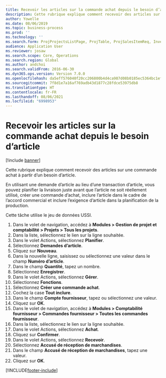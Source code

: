 ```yaml
---
title: Recevoir les articles sur la commande achat depuis le besoin d’article
description: Cette rubrique explique comment recevoir des articles sur une commande achat à partir d’un besoin d’article.
author: Yowelle
ms.date: 08/06/2019
ms.topic: business-process
ms.prod: ''
ms.technology: ''
ms.search.form: ProjProjectsListPage, ProjTable, ProjSalesItemReq, InventItemIdLookupSimple, PurchCreateFromSalesOrder, VendAccountItemLookup, PurchTable, PurchEditLines
audience: Application User
ms.reviewer: josaw
ms.search.scope: Core, Operations
ms.search.region: Global
ms.author: andchoi
ms.search.validFrom: 2016-06-30
ms.dyn365.ops.version: Version 7.0.0
ms.openlocfilehash: da5eff576040f20cc206800b4d4ca987d08b0185ec5364bc1efc940f85d36371
ms.sourcegitcommit: 7f8d1e7a16af769adb43d1877c28fdce53975db8
ms.translationtype: HT
ms.contentlocale: fr-FR
ms.lasthandoff: 08/06/2021
ms.locfileid: "6998953"
---
```

# <a name="receive-items-on-purchase-order-from-item-requirement"></a>Recevoir les articles sur la commande achat depuis le besoin d’article

[!include [banner](../../includes/banner.md)]

Cette rubrique explique comment recevoir des articles sur une commande achat à partir d’un besoin d’article.

En utilisant une demande d’article au lieu d’une transaction d’article, vous pouvez planifier la livraison juste avant que l’article ne soit réellement utilisé, créer une commande d’achat, inclure l’article dans le cadre de l’accord commercial et inclure l’exigence d’article dans la planification de la production. 

Cette tâche utilise le jeu de données USSI.

1. Dans le volet de navigation, accédez à **Modules > Gestion de projet et comptabilité > Projets > Tous les projets**.
2. Dans la liste, sélectionnez le lien sur la ligne souhaitée.
3. Dans le volet Actions, sélectionnez **Planifier**.
4. Sélectionnez **Demandes d’article**.
5. Cliquez sur **Nouveau**.
6. Dans la nouvelle ligne, saisissez ou sélectionnez une valeur dans le champ **Numéro d’article**.
7. Dans le champ **Quantité**, tapez un nombre.
8. Sélectionnez **Enregistrer**.
9. Dans le volet Actions, sélectionnez **Gérer**.
10. Sélectionnez **Fonctions**.
11. Sélectionnez **Créer une commande achat**.
12. Cochez la case **Tout inclure**.
13. Dans le champ **Compte fournisseur**, tapez ou sélectionnez une valeur.
14. Cliquez sur **OK**.
15. Dans le volet de navigation, accédez à **Modules > Comptabilité fournisseur > Commandes fournisseur > Toutes les commandes fournisseur**.
16. Dans la liste, sélectionnez le lien sur la ligne souhaitée.
17. Dans le volet Actions, sélectionnez **Achat**.
18. Cliquez sur **Confirmer**.
19. Dans le volet Actions, sélectionnez **Recevoir**.
20. Sélectionnez **Accusé de réception de marchandises**.
21. Dans le champ **Accusé de réception de marchandises**, tapez une valeur.
22. Cliquez sur **OK**.



[!INCLUDE[footer-include](../../includes/footer-banner.md)]